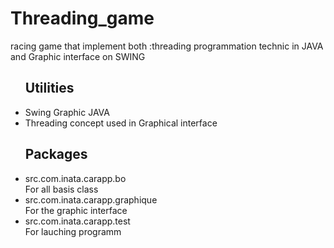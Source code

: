 # Threading_game
racing game that implement both :threading programmation technic in JAVA and Graphic interface on SWING
<ul><h2>Utilities</h2>
<li>Swing Graphic JAVA</li>
<li>Threading concept used in Graphical interface</li>
</ul>

<ul><h2>Packages</h2>
    <li>src.com.inata.carapp.bo</li> For all basis class
    <li>src.com.inata.carapp.graphique</li> For the graphic interface
    <li>src.com.inata.carapp.test</li> For lauching programm
</ul>
